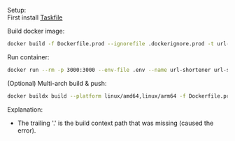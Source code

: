 Setup:
<br/>
First install [Taskfile](https://taskfile.dev/installation/)

Build docker image:
```bash
docker build -f Dockerfile.prod --ignorefile .dockerignore.prod -t url-shortener:prod .
```
Run container:
```bash
docker run --rm -p 3000:3000 --env-file .env --name url-shortener url-shortener:prod
```
(Optional) Multi-arch build & push:
```bash
docker buildx build --platform linux/amd64,linux/arm64 -f Dockerfile.prod -t your-repo/url-shortener:latest --push .
```
Explanation:
- The trailing '.' is the build context path that was missing (caused the error).
